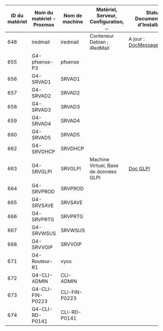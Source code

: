 | ID du matériel | Nom du matériel - Proxmox | Nom de machine | Matériel, Serveur, Configuration, ... | Statut Documentation d'Installation | Statut Documentation d'Utilisation |
|----------------|---------------------------|----------------|---------------------------------------|-------------------------------------|------------------------------------|
| 648 | iredmail | iredmail | Conteneur Debian  ; iRedMail | A jour : [DocMessagerieInstall](./S07/s07_Install.md) | A jour : [DocMessagerieUser](./S07/s07_USER_GUIDE.md) |
| 655 | G4-pfsense-P3 | pfsense |  |  |  |
| 656 | G4-SRVAD1 | SRVAD1 |  |  |  |
| 657 | G4-SRVAD2 | SRVAD2 |  |  |  ||
| 658 | G4-SRVAD3 | SRVAD3 |  |  |  |
| 659 | G4-SRVAD4 | SRVAD4 |  |  |  |
| 660 | G4-SRVAD5 | SRVAD5 |  |  |  |
| 662 | G4-SRVDHCP | SRVDHCP |  |  |  |
| 663 | G4-SRVGLPI | SRVGLPI | Machine Virtuel, Base de données GLPI | [Doc GLPI](https://github.com/WildCodeSchool/TSSR-2409-JAUNE-P3-G4-BuildYourInfra-Pharmgreen/blob/main/S03/s03_INSTALL.md#installation-de-glpi) |  |
| 664 | G4-SRVPROD | SRVPROD |  |  |  |
| 665 | G4-SRVSAVE | SRVSAVE |  |  |  |
| 666 | G4-SRVPRTG | SRVPRTG |  |  |  |
| 667 | G4-SRVWSUS | SRVWSUS |  |  |  |
| 668 | G4-SRVVOIP | SRVVOIP |  |  |  |
| 671 | G4-Routeur-R1 | vyos |  |  |  |
| 672 | G4-CLI-ADMIN | CLI-ADMIN |  |  |  |
| 673 | G4-CLI-FIN-P0223 | CLI-FIN-P0223 |  |  |  |
| 674 | G4-CLI-RD-P0141 | CLI-RD-P0141 |  |  |  |
